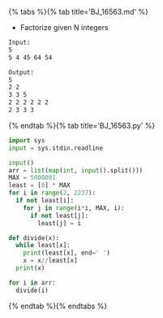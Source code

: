{% tabs %}{% tab title='BJ_16563.md' %}

* Factorize given N integers

```txt
Input:
5
5 4 45 64 54

Output:
5
2 2
3 3 5
2 2 2 2 2 2
2 3 3 3
```

{% endtab %}{% tab title='BJ_16563.py' %}

```py
import sys
input = sys.stdin.readline

input()
arr = list(map(int, input().split()))
MAX = 5000001
least = [0] * MAX
for i in range(2, 2237):
  if not least[i]:
    for j in range(i*i, MAX, i):
      if not least[j]:
        least[j] = i

def divide(x):
  while least[x]:
    print(least[x], end=' ')
    x = x//least[x]
  print(x)

for i in arr:
  divide(i)
```

{% endtab %}{% endtabs %}
